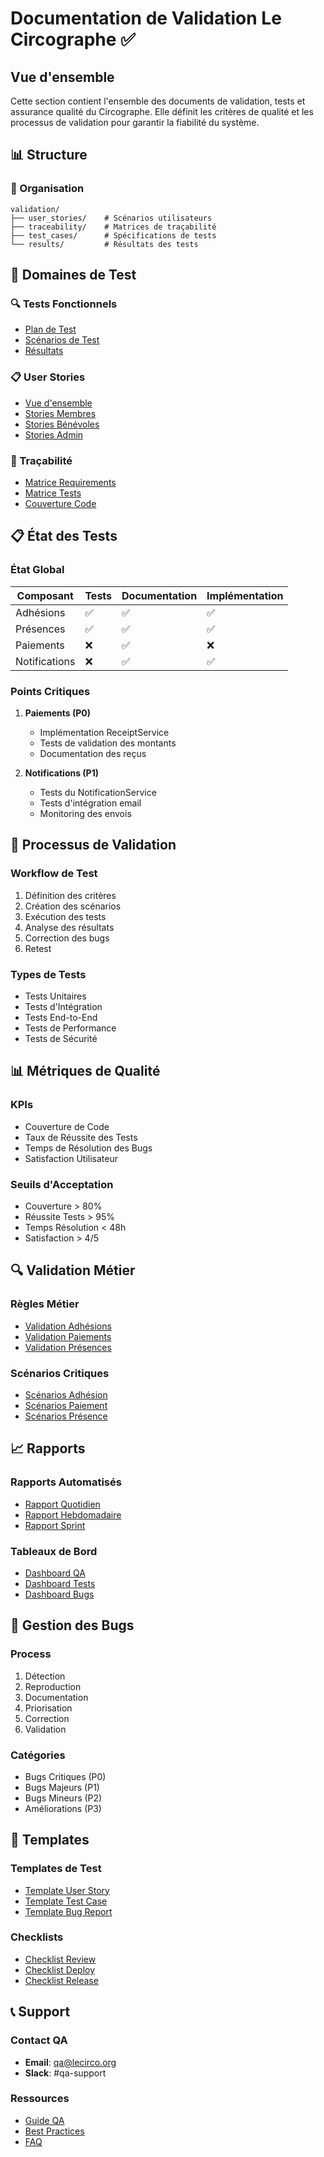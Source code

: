 # Documentation de Validation Le Circographe ✅

## Vue d'ensemble

Cette section contient l'ensemble des documents de validation, tests et assurance qualité du Circographe. Elle définit les critères de qualité et les processus de validation pour garantir la fiabilité du système.

## 📊 Structure

### 📁 Organisation
```
validation/
├── user_stories/    # Scénarios utilisateurs
├── traceability/    # Matrices de traçabilité
├── test_cases/      # Spécifications de tests
└── results/         # Résultats des tests
```

## 🎯 Domaines de Test

### 🔍 Tests Fonctionnels
- [Plan de Test](./test_plan.md)
- [Scénarios de Test](./test_cases/README.md)
- [Résultats](./results/README.md)

### 📋 User Stories
- [Vue d'ensemble](./user_stories/README.md)
- [Stories Membres](./user_stories/member.md)
- [Stories Bénévoles](./user_stories/volunteer.md)
- [Stories Admin](./user_stories/admin.md)

### 🔄 Traçabilité
- [Matrice Requirements](./traceability/requirements.md)
- [Matrice Tests](./traceability/tests.md)
- [Couverture Code](./traceability/coverage.md)

## 📋 État des Tests

### État Global
| Composant | Tests | Documentation | Implémentation |
|-----------|-------|---------------|----------------|
| Adhésions | ✅ | ✅ | ✅ |
| Présences | ✅ | ✅ | ✅ |
| Paiements | ❌ | ✅ | ❌ |
| Notifications | ❌ | ✅ | ✅ |

### Points Critiques
1. **Paiements (P0)**
   - Implémentation ReceiptService
   - Tests de validation des montants
   - Documentation des reçus

2. **Notifications (P1)**
   - Tests du NotificationService
   - Tests d'intégration email
   - Monitoring des envois

## 🔄 Processus de Validation

### Workflow de Test
1. Définition des critères
2. Création des scénarios
3. Exécution des tests
4. Analyse des résultats
5. Correction des bugs
6. Retest

### Types de Tests
- Tests Unitaires
- Tests d'Intégration
- Tests End-to-End
- Tests de Performance
- Tests de Sécurité

## 📊 Métriques de Qualité

### KPIs
- Couverture de Code
- Taux de Réussite des Tests
- Temps de Résolution des Bugs
- Satisfaction Utilisateur

### Seuils d'Acceptation
- Couverture > 80%
- Réussite Tests > 95%
- Temps Résolution < 48h
- Satisfaction > 4/5

## 🔍 Validation Métier

### Règles Métier
- [Validation Adhésions](./business/membership.md)
- [Validation Paiements](./business/payment.md)
- [Validation Présences](./business/attendance.md)

### Scénarios Critiques
- [Scénarios Adhésion](./scenarios/membership.md)
- [Scénarios Paiement](./scenarios/payment.md)
- [Scénarios Présence](./scenarios/attendance.md)

## 📈 Rapports

### Rapports Automatisés
- [Rapport Quotidien](./reports/daily.md)
- [Rapport Hebdomadaire](./reports/weekly.md)
- [Rapport Sprint](./reports/sprint.md)

### Tableaux de Bord
- [Dashboard QA](./dashboards/qa.md)
- [Dashboard Tests](./dashboards/tests.md)
- [Dashboard Bugs](./dashboards/bugs.md)

## 🐛 Gestion des Bugs

### Process
1. Détection
2. Reproduction
3. Documentation
4. Priorisation
5. Correction
6. Validation

### Catégories
- Bugs Critiques (P0)
- Bugs Majeurs (P1)
- Bugs Mineurs (P2)
- Améliorations (P3)

## 📝 Templates

### Templates de Test
- [Template User Story](./templates/user_story.md)
- [Template Test Case](./templates/test_case.md)
- [Template Bug Report](./templates/bug_report.md)

### Checklists
- [Checklist Review](./checklists/review.md)
- [Checklist Deploy](./checklists/deploy.md)
- [Checklist Release](./checklists/release.md)

## 📞 Support

### Contact QA
- **Email**: qa@lecirco.org
- **Slack**: #qa-support

### Ressources
- [Guide QA](./resources/qa_guide.md)
- [Best Practices](./resources/best_practices.md)
- [FAQ](./resources/faq.md) 